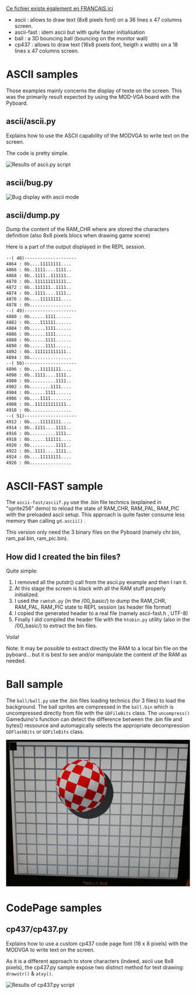 [Ce fichier existe également en FRANCAIS ici](README.md)

* ascii : allows to draw text (8x8 pixels font) on a 36 lines x 47 columns screen.
* ascii-fast : idem ascii but with quite faster initialisation
* ball : a 3D bouncing ball (bouncing on the monitor wall)
* cp437 : allows to draw text (16x8 pixels font, heigth x width) on a 18 lines x 47 columns screen.

# ASCII samples

Those examples mainly concerns the display of texte on the screen. This was the primarily result expected by using the MOD-VGA board with the Pyboard.

## ascii/ascii.py
Explains how to use the ASCII capability of the MODVGA to write text on the screen.

The code is pretty simple.

![Results of ascii.py script](ascii.jpg)

## ascii/bug.py

![Bug display with ascii mode](ascii_buggy.jpg)

## ascii/dump.py
Dump the content of the RAM_CHR where are stored the characters definition (also
	8x8 pixels blocs when drawing game scene)

Here is a part of the output displayed in the REPL session.
```
--( 48)--------------------
4864 : 0b....11111111....
4866 : 0b..1111....1111..
4868 : 0b..1111..111111..
4870 : 0b..111111111111..
4872 : 0b..111111..1111..
4874 : 0b..1111....1111..
4876 : 0b....11111111....
4878 : 0b................
--( 49)--------------------
4880 : 0b......1111......
4882 : 0b....111111......
4884 : 0b......1111......
4886 : 0b......1111......
4888 : 0b......1111......
4890 : 0b......1111......
4892 : 0b..111111111111..
4894 : 0b................
--( 50)--------------------
4896 : 0b....11111111....
4898 : 0b..1111....1111..
4900 : 0b..........1111..
4902 : 0b........1111....
4904 : 0b......1111......
4906 : 0b....1111........
4908 : 0b..111111111111..
4910 : 0b................
--( 51)--------------------
4912 : 0b....11111111....
4914 : 0b..1111....1111..
4916 : 0b..........1111..
4918 : 0b......111111....
4920 : 0b..........1111..
4922 : 0b..1111....1111..
4924 : 0b....11111111....
4926 : 0b................
```

# ASCII-FAST sample

The `ascii-fast/asciif.py` use the .bin file technics (explained in "sprite256" demo) to reload the state of RAM_CHR, RAM_PAL, RAM_PIC with the preloaded
ascii setup. This approach is quite faster consume less memory than calling `gd.ascii()` .

This version only need the 3 binary files on the Pyboard (namely chr.bin, ram_pal.bin, ram_pic.bin).

## How did I created the bin files?

Quite simple:
1. I removed all the putstr() call from the ascii.py example and then I ran it.
2. At this stage the screen is black with all the RAM stuff properly initialized.
3. I used the `ramtoh.py` (in the /00_basic/) to dump the RAM_CHR, RAM_PAL, RAM_PIC state to REPL session (as header file format)
4. I copied the generated header to a real file (namely ascii-fast.h , UTF-8)
5. Finally I did compiled the header file with the `htobin.py` utility (also in the /00_basic/) to extract the bin files.

Voila!

Note: It may be possible to extract directly the RAM to a local bin file on the pyboard... but it is best to see and/or manipulate the content of the RAM as needed.  

# Ball sample

The `ball/ball.py` use the .bin files loading technics (for 3 files) to load the background. The ball sprites are compressed in the `ball.bin` which is uncompressed directly from file with the `GDFileBits` class. The `uncompress()` Gameduino's function can detect the difference between the .bin file and bytes() ressource and automagically selects the appropriate decompression `GDFlashBits` or `GDFileBits` class.

![Results of ball.py script](ball.jpg)

# CodePage samples

## cp437/cp437.py
Explains how to use a custom cp437 code page font (16 x 8 pixels) with the MODVGA to write text on the screen.

As it is a different approach to store characters (indeed, ascii use 8x8 pixels), the cp437.py sample expose two distinct method for text drawing: `drawstr()` & `atxy()`.

![Results of cp437.py script](cp437.jpg)
